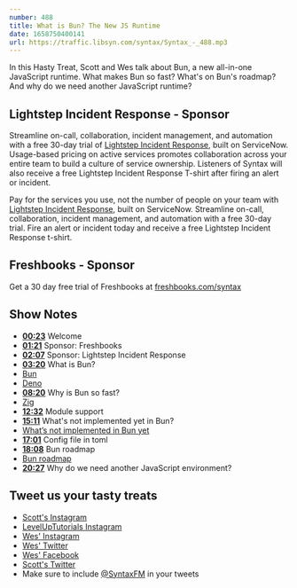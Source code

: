 ```yaml
---
number: 488
title: What is Bun? The New JS Runtime
date: 1658750400141
url: https://traffic.libsyn.com/syntax/Syntax_-_488.mp3
---
```


In this Hasty Treat, Scott and Wes talk about Bun, a new all-in-one JavaScript runtime. What makes Bun so fast? What's on Bun's roadmap? And why do we need another JavaScript runtime?

## Lightstep Incident Response - Sponsor

Streamline on-call, collaboration, incident management, and automation with a free 30-day trial of [Lightstep Incident Response](https://lightstep.com/syntax), built on ServiceNow. Usage-based pricing on active services promotes collaboration across your entire team to build a culture of service ownership. Listeners of Syntax will also receive a free Lightstep Incident Response T-shirt after firing an alert or incident.

Pay for the services you use, not the number of people on your team with [Lightstep Incident Response](http://lightstep.com/syntax), built on ServiceNow. Streamline on-call, collaboration, incident management, and automation with a free 30-day trial. Fire an alert or incident today and receive a free Lightstep Incident Response t-shirt.

## Freshbooks - Sponsor

Get a 30 day free trial of Freshbooks at [freshbooks.com/syntax](https://freshbooks.com/syntax)

## Show Notes

* **[00:23](#t=00:23)** Welcome
* **[01:21](#t=01:21)** Sponsor: Freshbooks
* **[02:07](#t=02:07)** Sponsor: Lightstep Incident Response
* **[03:20](#t=03:20)** What is Bun?
* [Bun](https://Bun.sh)
* [Deno](https://deno.land)
* **[08:20](#t=08:20)** Why is Bun so fast?
* [Zig](https://ziglang.org)
* **[12:32](#t=12:32)** Module support
* **[15:11](#t=15:11)** What's not implemented yet in Bun?
* [What’s not implemented in Bun yet](https://github.com/oven-sh/Bun#not-implemented-yet)
* **[17:01](#t=17:01)** Config file in toml
* **[18:08](#t=18:08)** Bun roadmap
* [Bun roadmap](https://github.com/oven-sh/Bun/issues/159)
* **[20:27](#t=20:27)** Why do we need another JavaScript environment?

## Tweet us your tasty treats

* [Scott's Instagram](https://www.instagram.com/stolinski/)
* [LevelUpTutorials Instagram](https://www.instagram.com/LevelUpTutorials/)
* [Wes' Instagram](https://www.instagram.com/wesbos/)
* [Wes' Twitter](https://twitter.com/wesbos)
* [Wes' Facebook](https://www.facebook.com/wesbos.developer)
* [Scott's Twitter](https://twitter.com/stolinski)
* Make sure to include [@SyntaxFM](https://twitter.com/SyntaxFM) in your tweets
